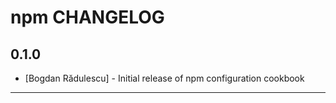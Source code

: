 npm CHANGELOG
=============


0.1.0
-----
- [Bogdan Rădulescu] - Initial release of npm configuration cookbook

- - -
